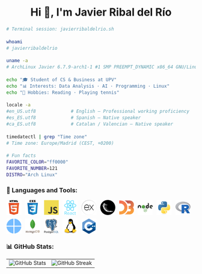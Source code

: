 <h1 align="center">Hi 👋, I'm Javier Ribal del Río</h1>

```bash
# Terminal session: javierribaldelrio.sh

whoami
# javierribaldelrio

uname -a
# ArchLinux Javier 6.7.9-arch1-1 #1 SMP PREEMPT_DYNAMIC x86_64 GNU/Linux

echo "🎓 Student of CS & Business at UPV"
echo "📊 Interests: Data Analysis · AI · Programming · Linux"
echo "🎯 Hobbies: Reading · Playing tennis"

locale -a
#en_US.utf8             # English — Professional working proficiency
#es_ES.utf8             # Spanish — Native speaker
#ca_ES.utf8             # Catalan / Valencian — Native speaker

timedatectl | grep "Time zone"
# Time zone: Europe/Madrid (CEST, +0200)

# Fun facts
FAVORITE_COLOR="ff0000"
FAVORITE_NUMBER=121
DISTRO="Arch Linux"
```
<h3 align="left">🧰 Languages and Tools:</h3>


<p align="left" style="display: flex; flex-wrap: wrap; gap: 10px; align-items: center;">

  <!-- Web Development -->
  <a href="https://www.w3.org/html/" target="_blank" style="text-decoration: none;">
    <img src="https://raw.githubusercontent.com/devicons/devicon/master/icons/html5/html5-original-wordmark.svg" alt="" width="40" height="40" style="vertical-align: middle;" />
  </a>

  <a href="https://www.w3schools.com/css/" target="_blank" style="text-decoration: none;">
    <img src="https://raw.githubusercontent.com/devicons/devicon/master/icons/css3/css3-original-wordmark.svg" alt="" width="40" height="40" style="vertical-align: middle;" />
  </a>

  <a href="https://developer.mozilla.org/en-US/docs/Web/JavaScript" target="_blank" style="text-decoration: none;">
    <img src="https://raw.githubusercontent.com/devicons/devicon/master/icons/javascript/javascript-original.svg" alt="" width="40" height="40" style="vertical-align: middle;" />
  </a>

  <a href="https://reactjs.org/" target="_blank" style="text-decoration: none;">
    <img src="https://raw.githubusercontent.com/devicons/devicon/master/icons/react/react-original-wordmark.svg" alt="" width="40" height="40" style="vertical-align: middle;" />
  </a>

  <a href="#" style="text-decoration: none;">
    <img src="express.png" alt="" width="40" height="40" style="vertical-align: middle;" />
  </a>

  <a href="#" style="text-decoration: none;">
    <img src="flask.png" alt="" width="40" height="40" style="vertical-align: middle;" />
  </a>

  <a href="https://d3js.org/" target="_blank" style="text-decoration: none;">
    <img src="https://raw.githubusercontent.com/devicons/devicon/master/icons/d3js/d3js-original.svg" alt="" width="40" height="40" style="vertical-align: middle;" />
  </a>

  <a href="https://nodejs.org/" target="_blank" style="text-decoration: none;">
    <img src="https://raw.githubusercontent.com/devicons/devicon/master/icons/nodejs/nodejs-original-wordmark.svg" alt="" width="40" height="40" style="vertical-align: middle;" />
  </a>

  <!-- Data Science -->
  <a href="https://www.python.org" target="_blank" style="text-decoration: none;">
    <img src="https://raw.githubusercontent.com/devicons/devicon/master/icons/python/python-original.svg" alt="" width="40" height="40" style="vertical-align: middle;" />
  </a>

  <a href="https://www.r-project.org/" target="_blank" style="text-decoration: none;">
    <img src="https://raw.githubusercontent.com/devicons/devicon/master/icons/r/r-original.svg" alt="" width="40" height="40" style="vertical-align: middle;" />
  </a>

  <a href="#" style="text-decoration: none;">
    <img src="quarto_logo.png" alt="" width="40" height="40" style="vertical-align: middle;" />
  </a>

  <!-- Databases -->
  <a href="https://www.mongodb.com/" target="_blank" style="text-decoration: none;">
    <img src="https://raw.githubusercontent.com/devicons/devicon/master/icons/mongodb/mongodb-original-wordmark.svg" alt="" width="40" height="40" style="vertical-align: middle;" />
  </a>

  <a href="https://www.postgresql.org/" target="_blank" style="text-decoration: none;">
    <img src="https://raw.githubusercontent.com/devicons/devicon/master/icons/postgresql/postgresql-original-wordmark.svg" alt="" width="40" height="40" style="vertical-align: middle;" />
  </a>

  <!-- System & Tools -->
  <a href="https://www.linux.org/" target="_blank" style="text-decoration: none;">
    <img src="https://raw.githubusercontent.com/devicons/devicon/master/icons/linux/linux-original.svg" alt="" width="40" height="40" style="vertical-align: middle;" />
  </a>

  <a href="https://www.w3schools.com/cpp/" target="_blank" style="text-decoration: none;">
    <img src="https://raw.githubusercontent.com/devicons/devicon/master/icons/cplusplus/cplusplus-original.svg" alt="" width="40" height="40" style="vertical-align: middle;" />
  </a>

</p>

<h3 align="left">📊 GitHub Stats:</h3>

<table>
  <tr>
    <td>
      <img src="https://github-readme-stats.vercel.app/api?username=javierribaldelrio&show_icons=true&locale=en" alt="GitHub Stats" />
    </td>
    <td>
      <img src="https://github-readme-streak-stats.herokuapp.com/?user=javierribaldelrio" alt="GitHub Streak" />
    </td>
  </tr>
</table>
